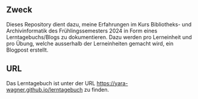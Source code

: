 ## Zweck
Dieses Repository dient dazu, meine Erfahrungen im Kurs Bibliotheks- und Archivinformatik des Frühlingssemesters 2024 in Form eines Lerntagebuchs/Blogs zu dokumentieren. Dazu werden pro Lerneinheit und pro Übung, welche ausserhalb der Lerneinheiten gemacht wird, ein Blogpost erstellt.

## URL
Das Lerntagebuch ist unter der URL https://yara-wagner.github.io/lerntagebuch zu finden.
